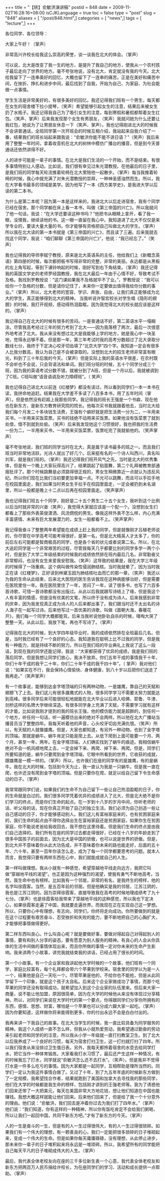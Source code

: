 +++
title = "【转】俞敏洪演讲稿"
postid = 848
date = 2009-11-02T16:28:16+08:00
isCJKLanguage = true
toc = false
type = "post"
slug = "848"
aliases = [ "/post/848.html",]
categories = [ "news",]
tags = [ "lecture",]
+++


各位同学、各位领导：

大家上午好！（掌声）

非常高兴许校长给我这么崇高的荣誉，谈一谈我在北大的体会。（掌声）

可以说，北大是改变了我一生的地方，是提升了我自己的地方，使我从一个农村孩子最后走向了世界的地方。毫不夸张地说，没有北大，肯定就没有我的今天。北大给我留下了一连串美好的回忆，大概也留下了一连串的痛苦。正是在美好和痛苦中间，在挫折、挣扎和进步中间，最后找到了自我，开始为自己、为家庭、为社会能做一点事情。  
<!--more-->  

学生生活是非常美好的，有很多美好的回忆。我还记得我们班有一个男生，每天都在女生的宿舍楼下拉小提琴，（笑声）希望能够引起女生的注意，结果后来被女生扔了水瓶子。我还记得我自己为了吸引女生的注意，每到寒假和暑假都帮着女生扛包。（笑声、掌声）后来我发现那个女生有男朋友，（笑声）我就问她为什么还要让我扛包，她说为了让男朋友休息一下（笑声、掌声）。我也记得刚进北大的时候我不会讲普通话，全班同学第一次开班会的时候互相介绍，我站起来自我介绍了一番，结果我们的班长站起来跟我说：“俞敏洪你能不能不讲日语？”（笑声）我后来用了整整一年时间，拿着收音机在北大的树林中模仿广播台的播音，但是到今天普通话还依然讲得不好。

人的进步可能是一辈子的事情。在北大是我们生活的一个开始，而不是结束。有很多事情特别让人感动。比如说，我们很有幸见过朱光潜教授。在他最后的日子里，是我们班的同学每天轮流推着轮椅在北大里陪他一起散步。（掌声）每当我推着轮椅的时候，我心中就充满了对朱光潜教授的崇拜，一种神圣感油然而生。所以，我在大学看书最多的领域是美学。因为他写了一本《西方美学史》，是我进大学以后读的第二本书。

为什么是第二本呢？因为第一本是这样来的，我进北大以后走进宿舍，我有个同学已经在宿舍。那个同学躺在床上看一本书，叫做《第三帝国的兴亡》。所以我就问了他一句话，我说：“在大学还要读这种书吗？”他把书从眼睛上拿开，看了我一眼，没理我，继续读他的书。这一眼一直留在我心中。我知道进了北大不仅仅是来学专业的，要读大量大量的书。你才能够有资格把自己叫做北大的学生。（掌声）所以我在北大读的第一本书就是《第三帝国的兴亡》，而且读了三遍。后来我就去找这个同学，我说：“咱们聊聊《第三帝国的兴亡》”，他说：“我已经忘了。”（笑声）

我也记得我的导师李赋宁教授，原来是北大英语系的主任，他给我们上《新概念英语》第四册的时候，每次都把板书写得非常的完整，非常的美丽。永远都是从黑板的左上角写起，等到下课铃响起的时候，刚好写到右下角结束。（掌声）我还记得我的英国文学史的老师罗经国教授，我在北大最后一年由于心情不好，导致考试不及格。我找到罗教授说：“这门课如果我不及格就毕不了业。”，罗教授说：“我可以给你一个及格的分数，但是请你记住了，未来你一定要做出值得我给你分数的事业。”（掌声）所以，北大老师的宽容、学识、奔放、自由，让我们真正能够成为北大的学生，真正能够得到北大的精神。
当我听说许智宏校长对学生唱《隐形的翅膀》的时候，我打开视频，感动得热泪盈眶。因为我觉得北大的校长就应该是这样的。（掌声）

我记得自己在北大的时候有很多的苦闷。一是普通话不好，第二英语水平一塌糊涂。尽管我高考经过三年的努力考到了北大——因为我落榜了两次，最后一次很意外地考进了北大。我从来没有想过北大是我能够上学的地方，她是我心中一块圣地，觉得永远够不着。但是那一年，第三年考试时我的高考分数超过了北大录取分数线七分，我终于下定决心咬牙切齿填了“北京大学”四个字。我知道一定会有很多人比我分数高，我认为自己是不会被录取的。没想到北大的招生老师非常富有眼光，料到了三十年后我的今天。（掌声）但是实际上我的英语水平很差，在农村既不会听也不会说，只会背语法和单词。我们班分班的时候，五十个同学分成三个班，因为我的英语考试分数不错，就被分到了A班，但是一个月以后，我就被调到了C班。C班叫做“语音语调及听力障碍班”。（
笑声）

我也记得自己进北大以前连《红楼梦》都没有读过，所以看到同学们一本一本书在读，我拼命地追赶。结果我在大学差不多读了八百多本书，用了五年时间（掌声）。但是依然没有赶超上我那些同学。我记得我的班长王强是一个书癖，现在他也在新东方，是新东方教育研究院的院长。他每次买书我就跟着他去，当时北大给我们每个月发二十多块钱生活费，王强有个癖好就是把生活费一分为二，一半用来买书，一半用来买饭菜票。买书的钱绝不动用来买饭票。如果他没有饭菜票了就到处借，借不到就到处偷。（笑声）后来我发现他这个习惯很好，我也把我的生活费一份为二，一半用来买书，一半用来买饭菜票，饭票吃完了我就偷他的。（笑声掌声）

毫不夸张地说，我们班的同学当时在北大，真是属于读书最多的班之一。而且我们班当时非常地活跃，光诗人就出了好几个。后来挺有名的一个诗人叫西川，真名叫刘军，就是我们班的。（掌声）我还记得我们班开风气之先，当时是北大的优秀集体，但是有一个晚上大家玩得高兴了，结果跳起了贴面舞，第二个礼拜被教育部通报批评了。那个时候跳舞是必须跳得很正规的，男女生稍微靠近一点就认为违反风纪。所以你们现在比我们当初要更加幸福一点。不光可以跳舞，而且可以手拉手地在校园里面走，我们如果当时男女生手拉手在校园里面走，一定会被扔到未名湖里，所以一般都是晚上十二点以后再在校园里面走。（笑声掌声）

我也记得我们班五十个同学，刚好是二十五个男生二十五个女生，我听到这个比例以后当时就非常的兴奋（笑声），我觉得大家就应该是一个配一个。没想到女生们都看上了那些外表英俊潇洒、风流倜傥的男生。像我这样外表不怎么样，内心充满丰富感情、未来有巨大发展潜力的，女生一般都看不上。（笑声掌声）

我记得我奋斗了整整两年希望能在成绩上赶上我的同学，但是就像刚才吕植老师说的，你尽管在中学高考可能考得很好，是第一名，但是北大精英人才太多了，你的前后左右可能都是智商极高的同学，也是各个省的状元或者说第二名。所以，在北大追赶同学是一个非常艰苦的过程，尽管我每天几乎都要比别的同学多学一两个小时，但是到了大学二年级结束的时候我的成绩依然排在班内最后几名。非常勤奋又非常郁闷，也没有女生来爱我安慰我。（笑声）这导致的结果是，我在大学三年级的时候得了一场重病，这个病叫做传染性侵润肺结核。当时我就晕了，因为当时我正在读《红楼梦》，正好读到林黛玉因为肺结核吐血而亡的那一章，（笑声）我还以为我的生命从此结束，后来北大医院的医生告诉我现在这种病能够治好，但是需要在医院里住一年。我在医院里住了一年，苦闷了一年，读了很多书，也写了六百多首诗歌，可惜一首诗歌都没有出版过。从此以后我就跟写诗结上了缘，但是我这个人有丰富的情感，但是没有优美的文笔，所以终于没有成为诗人。后来我感到非常的庆幸，因为我发现真正成为诗人的人后来都出事了。我们跟当时还不太出名的诗人海子在一起写过诗。后来他写过一首优美的诗歌，叫做《面朝大海，春暖花开》，我们每一个同学大概都能背。后来当我听说他卧轨自杀的时候，嚎啕大哭了整整一天。从此以后，我放下笔，再也不写诗了。（掌声）

记得我在北大的时候，到大学四年级毕业时，我的成绩依然排在全班最后几名。但是，当时我已经有了一个良好的心态。我知道我在聪明上比不过我的同学，但是我有一种能力，就是持续不断的努力。所以在我们班的毕业典礼上我说了这么一段话，到现在我的同学还能记得，我说：“大家都获得了优异的成绩，我是我们班的落后同学。但是我想让同学们放心，我决不放弃。你们五年干成的事情我干十年，你们十年干成的我干二十年，你们二十年干成的我干四十年”。（
掌声）我对他们说：“如果实在不行，我会保持心情愉快、身体健康，到八十岁以后把你们送走了我再走。”（笑声掌声）

有一个故事说，能够到达金字塔顶端的只有两种动物，一是雄鹰，靠自己的天赋和翅膀飞了上去。我们这儿有很多雄鹰式的人物，很多同学学习不需要太努力就能达到高峰。很多同学后来可能很轻松地就能在北大毕业以后进入哈佛、耶鲁、牛津、剑桥这样的名牌大学继续深造。有很多同学身上充满了天赋，不需要学习就有这样的才能，比如说我刚才提到的我的班长王强，他的模仿能力就是超群的，到任何一个地方，听任何一句话，听一遍模仿出来的绝对不会两样。所以他在北大广播站当播音员当了整整四年。我每天听着他的声音，心头咬牙切齿充满仇恨。（笑声）所以，有天赋的人就像雄鹰。但是，大家也都知道，有另外一种动物，也到了金字塔的顶端。那就是蜗牛。蜗牛肯定只能是爬上去。从低下爬到上面可能要一个月、两个月，甚至一年、两年。在金字塔顶端，人们确实找到了蜗牛的痕迹。我相信蜗牛绝对不会一帆风顺地爬上去，一定会掉下来、再爬、掉下来、再爬。但是，同学们所要知道的是，蜗牛只要爬到金字塔顶端，它眼中所看到的世界，它收获的成就，跟雄鹰是一模一样的。（掌声）所以，也许我们在座的同学有的是雄鹰，有的是蜗牛。我在北大的时候，包括到今天为止，我一直认为我是一只蜗牛。但是我一直在爬，也许还没有爬到金字塔的顶端。但是只要你在爬，就足以给自己留下令生命感动的日子。（掌声）

我常常跟同学们说，如果我们的生命不为自己留下一些让自己热泪盈眶的日子，你的生命就是白过的。我们很多同学凭着优异的成绩进入了北大，但是北大绝不是你们学习的终点，而是你们生命的起点。在一岁到十八岁的岁月中间，你听老师的话、听父母的话，现在你真正开始了自己的独立生活。我们必须为自己创造一些让自己感动的日子，你才能够感动别人。我们这儿有富裕家庭来的，也有贫困家庭来的，我们生命的起点由不得你选择出生在富裕家庭还是贫困家庭，如果你生在贫困家庭，你不能说老爸给我收回去，我不想在这里待着。但是我们生命的终点是由我们自己选择的。我们所有在座的同学过去都走得很好，已经在十八岁的年龄走到了很多中国孩子的前面去，因为北大是中国的骄傲，也可以说是世界的骄傲。但是，到北大并不意味着你从此大功告成，并不意味着你未来的路也能走好，后面的五十年、六十年，甚至一百年你该怎么走，成为了每一个同学都要思考的问题。就本人而言，我觉得只要有两样东西在心中，我们就能成就自己的人生。

第一样叫做理想。我从小就有一种感觉，希望穿越地平线走向远方，我把它叫做“穿越地平线的渴望”。也正是因为这种强烈的渴望，使我有勇气不断地高考。当然，我生命中也有榜样。比如我有一个邻居，非常的有名，是我终生的榜样，他的名字叫徐霞客。当然，是五百年前的邻居。但是他确实是我的邻居，江苏江阴的，我也是江苏江阴的。因为崇拜徐霞客，直接导致我在高考的时候地理成绩考了九十七分。（掌声）也是徐霞客给我带来了穿越地平线的这种感觉，所以我也下定决心，如果徐霞客走遍了中国，我就要走遍世界。而我现在正在实现自己这一梦想。所以，只要你心中有理想，有志向，同学们，你终将走向成功。你所要做到的就是在这个过程要有艰苦奋斗、忍受挫折和失败的能力，要不断地把自己的心胸扩大，才能够把事情做得更好。

第二样东西叫良心。什么叫良心呢？就是要做好事，要做对得起自己对得起别人的事情，要有和别人分享的姿态，要有愿意为别人服务的精神。有良心的人会从你具体的生活中间做的事情体现出来，而且你所做的事情一定对你未来的生命产生影响。我来讲两个小故事，讲完我就结束我的讲话，已经占用了很长的时间。

第一个小故事。有一个企业家和我讲起他大学时候的一个故事，他们班有一个同学，家庭比较富有，每个礼拜都会带六个苹果到学校来。宿舍里的同学以为是一人一个，结果他是自己一天吃一个。尽管苹果是他的，不给你也不能抢，但是从此同学留下一个印象，就是这个孩子太自私。后来这个企业家做成功了事情，而那个吃苹果的同学还没有取得成功，就希望加入到这个企业家的队伍里来。但后来大家一商量，说不能让他加盟，原因很简单，因为在大学的时候他从来没有体现过分享精神。所以，对同学们来说在大学时代的第一个要点，你得跟同学们分享你所拥有的东西，感情、思想、财富，哪怕是一个苹果也可以分成六瓣大家一起吃。（掌声）因为你要知道，这样做你将来能得到更多，你的付出永远不会是白白付出的。

我再来讲一下我自己的故事。在北大当学生的时候，我一直比较具备为同学服务的精神。我这个人成绩一直不怎么样，但我从小就热爱劳动，我希望通过勤奋的劳动来引起老师和同学的的注意，所以我从小学一年级就一直打扫教室卫生。到了北大以后我养成了一个良好的习惯，每天为宿舍打扫卫生，这一打扫就打扫了四年。所以我们宿舍从来没排过卫生值日表。另外，我每天都拎着宿舍的水壶去给同学打水，把它当作一种体育锻炼。大家看我打水习惯了，最后还产生这样一种情况，有的时候我忘了打水，同学就说“俞敏洪怎么还不去打水”。（笑声）。但是我并不觉得打水是一件多么吃亏的事情。因为大家都是一起同学，互相帮助是理所当然的。同学们一定认为我这件事情白做了。又过了十年，到了九五年年底的时候新东方做到了一定规模，我希望找合作者，结果就跑到了美国和加拿大去寻找我的那些同学，他们在大学的时候都是我生命的榜样，包括刚才讲到的王强老师等。我为了诱惑他们回来还带了一大把美元，每天在美国非常大方地花钱，想让他们知道在中国也能赚钱。我想大概这样就能让他们回来。后来他们回来了，但是给了我一个十分意外的理由。他们说：“俞敏洪，我们回去是冲着你过去为我们打了四年水。”（掌声）他们说：“我们知道，你有这样的一种精神，所以你有饭吃肯定不会给我们粥喝，所以让我们一起回中国，共同干新东方吧。”才有了新东方的今天。（掌声）

人的一生是奋斗的一生，但是有的人一生过得很伟大，有的人一生过得很琐碎。如果我们有一个伟大的理想，有一颗善良的心，我们一定能把很多琐碎的日子堆砌起来，变成一个伟大的生命。但是如果你每天庸庸碌碌，没有理想，从此停止进步，那未来你一辈子的日子堆积起来将永远是一堆琐碎。所以，我希望所有的同学能把自己每天平凡的日子堆砌成伟大的人生。（掌声）

最后，我代表全体老校友向在座的三千多位新生表一个心意，我代表全体老校友和新东方把两百万人民币捐给许校长，为在座同学们的学习、活动和成长提供一点帮助。（掌声）

